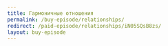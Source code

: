 ```yaml
---
title: Гармоничные отношения
permalink: /buy-episode/relationships/
redirect: /paid-episode/relationships/iN05SQsB8zs/
layout: buy-episode
---
```

